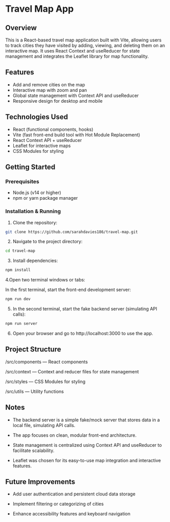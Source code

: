 # Travel Map App

## Overview
This is a React-based travel map application built with Vite, allowing users to track cities they have visited by adding, viewing, and deleting them on an interactive map. It uses React Context and useReducer for state management and integrates the Leaflet library for map functionality.

## Features
- Add and remove cities on the map
- Interactive map with zoom and pan
- Global state management with Context API and useReducer
- Responsive design for desktop and mobile

## Technologies Used
- React (functional components, hooks)
- Vite (fast front-end build tool with Hot Module Replacement)
- React Context API + useReducer
- Leaflet for interactive maps
- CSS Modules for styling

## Getting Started

### Prerequisites
- Node.js (v14 or higher)
- npm or yarn package manager

### Installation & Running

1. Clone the repository:
```bash
git clone https://github.com/sarahdavies186/travel-map.git
```
2. Navigate to the project directory:

```bash
cd travel-map
```

3. Install dependencies:
```bash
npm install
```

4.Open two terminal windows or tabs:

In the first terminal, start the front-end development server:

```bash
npm run dev
```

5. In the second terminal, start the fake backend server (simulating API calls):

```bash
npm run server
```

6. Open your browser and go to http://localhost:3000 to use the app.

## Project Structure

/src/components — React components

/src/context — Context and reducer files for state management

/src/styles — CSS Modules for styling

/src/utils — Utility functions

## Notes
- The backend server is a simple fake/mock server that stores data in a local file, simulating API calls.

- The app focuses on clean, modular front-end architecture.

- State management is centralized using Context API and useReducer to facilitate scalability.

- Leaflet was chosen for its easy-to-use map integration and interactive features.

## Future Improvements
- Add user authentication and persistent cloud data storage

- Implement filtering or categorizing of cities

- Enhance accessibility features and keyboard navigation
